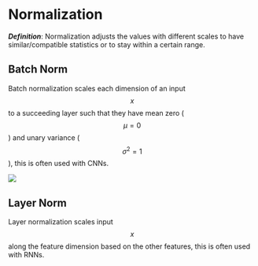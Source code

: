# Normalization

_**Definition**_:
Normalization adjusts the values with different scales to have similar/compatible statistics or to stay within a certain range.

## Batch Norm

Batch normalization scales each dimension of an input $$x$$ to a succeeding layer such that they have mean zero \($$\mu=0$$\) and unary variance \($$\sigma^2=1$$\), this is often used with CNNs.

![](../.gitbook/assets/image%20%282%29.png)

## Layer Norm

Layer normalization scales input $$x$$ along the feature dimension based on the other features, this is often used with RNNs.
